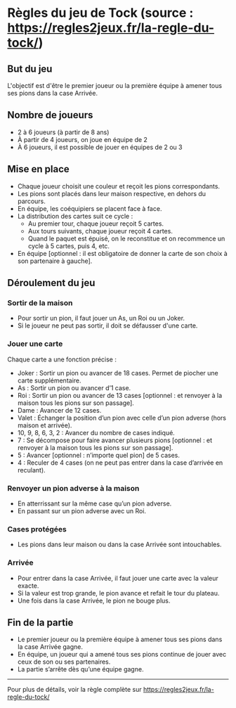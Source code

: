 # Règles du jeu de Tock (source : https://regles2jeux.fr/la-regle-du-tock/)

## But du jeu
L'objectif est d'être le premier joueur ou la première équipe à amener tous ses pions dans la case Arrivée.

## Nombre de joueurs
- 2 à 6 joueurs (à partir de 8 ans)
- À partir de 4 joueurs, on joue en équipe de 2
- À 6 joueurs, il est possible de jouer en équipes de 2 ou 3

## Mise en place
- Chaque joueur choisit une couleur et reçoit les pions correspondants.
- Les pions sont placés dans leur maison respective, en dehors du parcours.
- En équipe, les coéquipiers se placent face à face.
- La distribution des cartes suit ce cycle :
  - Au premier tour, chaque joueur reçoit 5 cartes.
  - Aux tours suivants, chaque joueur reçoit 4 cartes.
  - Quand le paquet est épuisé, on le reconstitue et on recommence un cycle à 5 cartes, puis 4, etc.
- En équipe [optionnel : il est obligatoire de donner la carte de son choix à son partenaire à gauche].

## Déroulement du jeu
### Sortir de la maison
- Pour sortir un pion, il faut jouer un As, un Roi ou un Joker.
- Si le joueur ne peut pas sortir, il doit se défausser d'une carte.

### Jouer une carte
Chaque carte a une fonction précise :
- Joker : Sortir un pion ou avancer de 18 cases. Permet de piocher une carte supplémentaire.
- As : Sortir un pion ou avancer d’1 case.
- Roi : Sortir un pion ou avancer de 13 cases [optionnel : et renvoyer à la maison tous les pions sur son passage].
- Dame : Avancer de 12 cases.
- Valet : Échanger la position d’un pion avec celle d’un pion adverse (hors maison et arrivée).
- 10, 9, 8, 6, 3, 2 : Avancer du nombre de cases indiqué.
- 7 : Se décompose pour faire avancer plusieurs pions [optionnel : et renvoyer à la maison tous les pions sur son passage].
- 5 : Avancer [optionnel : n’importe quel pion] de 5 cases.
- 4 : Reculer de 4 cases (on ne peut pas entrer dans la case d’arrivée en reculant).

### Renvoyer un pion adverse à la maison
- En atterrissant sur la même case qu’un pion adverse.
- En passant sur un pion adverse avec un Roi.

### Cases protégées
- Les pions dans leur maison ou dans la case Arrivée sont intouchables.

### Arrivée
- Pour entrer dans la case Arrivée, il faut jouer une carte avec la valeur exacte.
- Si la valeur est trop grande, le pion avance et refait le tour du plateau.
- Une fois dans la case Arrivée, le pion ne bouge plus.

## Fin de la partie
- Le premier joueur ou la première équipe à amener tous ses pions dans la case Arrivée gagne.
- En équipe, un joueur qui a amené tous ses pions continue de jouer avec ceux de son ou ses partenaires.
- La partie s’arrête dès qu’une équipe gagne.

---
Pour plus de détails, voir la règle complète sur https://regles2jeux.fr/la-regle-du-tock/
